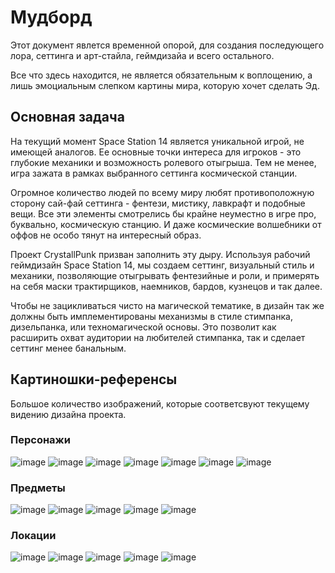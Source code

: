 
# Мудборд

Этот документ явлется временной опорой, для создания последующего лора, сеттинга и арт-стайла, геймдизайа и всего остального.

Все что здесь находится, не является обязательным к воплощению, а лишь эмоциальным слепком картины мира, которую хочет сделать Эд.

## Основная задача

На текущий момент Space Station 14 является уникальной игрой, не имеющей аналогов. Ее основные точки интереса для игроков - это глубокие механики и возможность ролевого отыгрыша. 
Тем не менее, игра зажата в рамках выбранного сеттинга космической станции. 

Огромное количество людей по всему миру любят противоположную сторону сай-фай сеттинга - фентези, мистику, лавкрафт и подобные вещи. Все эти элементы смотрелись бы крайне неуместно в игре про, буквально, космическую станцию. И даже космические волшебники от оффов не особо тянут на интересный образ.

Проект CrystallPunk призван заполнить эту дыру. Используя рабочий геймдизайн Space Station 14, мы создаем сеттинг, визуальный стиль и механики, позволяющие отыгрывать фентезийные и роли, и примерять на себя маски трактирщиков, наемников, бардов, кузнецов и так далее.

Чтобы не зацикливаться чисто на магической тематике, в дизайн так же должны быть имплементированы механизмы в стиле стимпанка, дизельпанка, или техномагической основы. Это позволит как расширить охват аудитории на любителей стимпанка, так и сделает сеттинг менее банальным. 

## Картиношки-референсы

Большое количество изображений, которые соответсвуют текущему видению дизайна проекта.

### Персонажи
![image](https://github.com/crystallpunk-14/crystallpunk-docs/assets/96445749/ae9178ab-cc5f-45b4-aece-ac64dc8e4d4e)
![image](https://github.com/crystallpunk-14/crystallpunk-docs/assets/96445749/deb30997-3835-4dee-9951-e61273bdb5ae)
![image](https://github.com/crystallpunk-14/crystallpunk-docs/assets/96445749/8a5e55a7-2fad-46c1-8fd5-dd1575b44478)
![image](https://github.com/crystallpunk-14/crystallpunk-docs/assets/96445749/626046c2-d642-4397-9b1d-525610ab208f)
![image](https://github.com/crystallpunk-14/crystallpunk-docs/assets/96445749/d6731dbe-13d9-43d0-a716-7479d8906eaf)
![image](https://github.com/crystallpunk-14/crystallpunk-docs/assets/96445749/d6230072-6833-4c23-aa99-f7680c95c9ef)
![image](https://github.com/crystallpunk-14/crystallpunk-docs/assets/96445749/782b33bb-0667-4c09-bfb1-691f14dfe68f)


### Предметы
![image](https://github.com/crystallpunk-14/crystallpunk-docs/assets/96445749/6a1bb035-7190-4847-8882-45e6d447c56d)
![image](https://github.com/crystallpunk-14/crystallpunk-docs/assets/96445749/2c2b5d4c-f348-49e4-b6c9-5ae360e81d6b)
![image](https://github.com/crystallpunk-14/crystallpunk-docs/assets/96445749/90c08c8e-7a6b-407a-90fc-124363e410dd)
![image](https://github.com/crystallpunk-14/crystallpunk-docs/assets/96445749/47313a89-0ce3-4058-87a8-2b4145b88ac8)
![image](https://github.com/crystallpunk-14/crystallpunk-docs/assets/96445749/2630a603-1d74-419a-8464-a40d3a681003)

### Локации
![image](https://github.com/crystallpunk-14/crystallpunk-docs/assets/96445749/cd903fd8-b2fa-4a83-bf98-c498d9dd4beb)
![image](https://github.com/crystallpunk-14/crystallpunk-docs/assets/96445749/05979b2c-7a02-43e9-a999-87dd0d0d985e)
![image](https://github.com/crystallpunk-14/crystallpunk-docs/assets/96445749/b2f0b097-3759-4bc3-9b9d-9198bf77f930)
![image](https://github.com/crystallpunk-14/crystallpunk-docs/assets/96445749/2cdb2801-3235-410d-9fb0-d4b0fca0628b)
![image](https://github.com/crystallpunk-14/crystallpunk-docs/assets/96445749/7d1927ce-ac64-439a-8072-4323f6932fc9)

